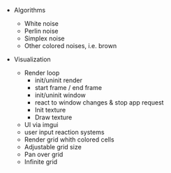 * Algorithms
  - White noise
  - Perlin noise
  - Simplex noise
  - Other colored noises, i.e. brown

* Visualization
  * Render loop
    + init/uninit render
    + start frame / end frame
    + init/uninit window
    + react to window changes & stop app request
    + Init texture
    + Draw texture
  + UI via imgui
  - user input reaction systems
  + Render grid whith colored cells
  * Adjustable grid size
  - Pan over grid
  - Infinite grid

